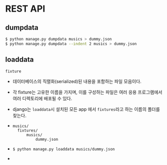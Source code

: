 # REST API

## dumpdata

```bash
$ python manage.py dumpdata musics > dummy.json
$ python manage.py dumpdata --indent 2 musics > dummy.json
```

## loaddata

`fixture`

- 데이터베이스의 직렬화(serialized)된 내용을 포함하는 파일 모음이다.

- 각 fixture는 고유한 이름을 가지며, 이를 구성하는 파일은 여러 응용 프로그램에서 여러 디렉토리에 배포될 수 있다.

- django는 `loaddata`시 설치된 모든 app 에서 `fixtures`라고 하는 이름의 폴더를 찾는다.

- ```
  musics/
  	fixtures/
  		musics/
  			dummy.json
  ```

- ```bash
  $ python manage.py loaddata musics/dummy.json
  ```

  

- 